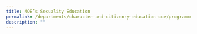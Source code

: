 ```yaml
---
title: MOE’s Sexuality Education
permalink: /departments/character-and-citizenry-education-cce/programmes/moes-sexuality-education/
description: ""
---
```

